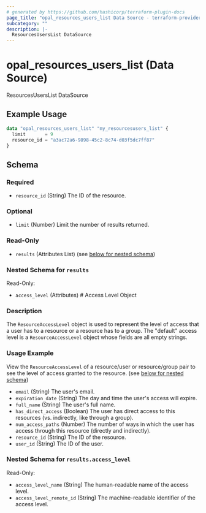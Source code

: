 ```yaml
---
# generated by https://github.com/hashicorp/terraform-plugin-docs
page_title: "opal_resources_users_list Data Source - terraform-provider-opal"
subcategory: ""
description: |-
  ResourcesUsersList DataSource
---
```


# opal_resources_users_list (Data Source)

ResourcesUsersList DataSource

## Example Usage

```terraform
data "opal_resources_users_list" "my_resourcesusers_list" {
  limit       = 9
  resource_id = "a3ac72a6-9898-45c2-8c74-d03f5dc7ff87"
}
```

<!-- schema generated by tfplugindocs -->
## Schema

### Required

- `resource_id` (String) The ID of the resource.

### Optional

- `limit` (Number) Limit the number of results returned.

### Read-Only

- `results` (Attributes List) (see [below for nested schema](#nestedatt--results))

<a id="nestedatt--results"></a>
### Nested Schema for `results`

Read-Only:

- `access_level` (Attributes) # Access Level Object
### Description
The `ResourceAccessLevel` object is used to represent the level of access that a user has to a resource or a resource has to a group. The "default" access
level is a `ResourceAccessLevel` object whose fields are all empty strings.

### Usage Example
View the `ResourceAccessLevel` of a resource/user or resource/group pair to see the level of access granted to the resource. (see [below for nested schema](#nestedatt--results--access_level))
- `email` (String) The user's email.
- `expiration_date` (String) The day and time the user's access will expire.
- `full_name` (String) The user's full name.
- `has_direct_access` (Boolean) The user has direct access to this resources (vs. indirectly, like through a group).
- `num_access_paths` (Number) The number of ways in which the user has access through this resource (directly and indirectly).
- `resource_id` (String) The ID of the resource.
- `user_id` (String) The ID of the user.

<a id="nestedatt--results--access_level"></a>
### Nested Schema for `results.access_level`

Read-Only:

- `access_level_name` (String) The human-readable name of the access level.
- `access_level_remote_id` (String) The machine-readable identifier of the access level.


